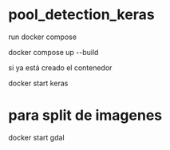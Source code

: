 # pool_detection_keras

run docker compose

docker compose up --build

si ya está creado el contenedor

docker start keras

# para split de imagenes

docker start gdal